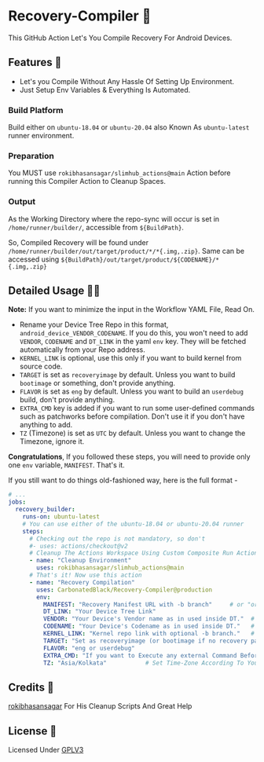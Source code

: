 # Recovery-Compiler 🤖

This GitHub Action Let's You Compile Recovery For Android Devices.

## Features 📜

- Let's you Compile Without Any Hassle Of Setting Up Environment.
- Just Setup Env Variables & Everything Is Automated.

### Build Platform

Build either on `ubuntu-18.04` or `ubuntu-20.04` also Known As `ubuntu-latest` runner environment.

### Preparation

You MUST use `rokibhasansagar/slimhub_actions@main` Action before running this Compiler Action to Cleanup Spaces.

### Output

As the Working Directory where the repo-sync will occur is set in `/home/runner/builder/`, accessible from `${BuildPath}`.

So, Compiled Recovery will be found under `/home/runner/builder/out/target/product/*/*{.img,.zip}`. Same can be accessed using `${BuildPath}/out/target/product/${CODENAME}/*{.img,.zip}`

## Detailed Usage 👨‍💻

**Note:** If you want to minimize the input in the Workflow YAML File, Read On.

- Rename your Device Tree Repo in this format, `android_device_VENDOR_CODENAME`.
  If you do this, you won't need to add `VENDOR`, `CODENAME` and `DT_LINK` in the yaml `env` key.
  They will be fetched automatically from your Repo address.
- `KERNEL_LINK` is optional, use this only if you want to build kernel from source code.
- `TARGET` is set as `recoveryimage` by default.
  Unless you want to build `bootimage` or something, don't provide anything.
- `FLAVOR` is set as `eng` by default.
  Unless you want to build an `userdebug` build, don't provide anything.
- `EXTRA_CMD` key is added if you want to run some user-defined commands such as patchworks before compilation.
  Don't use it if you don't have anything to add.
- `TZ` (Timezone) is set as `UTC` by default.
  Unless you want to change the Timezone, ignore it.

**Congratulations**, If you followed these steps, you will need to provide only one `env` variable, `MANIFEST`. That's it.

If you still want to do things old-fashioned way, here is the full format -

```yaml
# ...
jobs:
  recovery_builder:
    runs-on: ubuntu-latest
    # You can use either of the ubuntu-18.04 or ubuntu-20.04 runner
    steps:
      # Checking out the repo is not mandatory, so don't
      #- uses: actions/checkout@v2
      # Cleanup The Actions Workspace Using Custom Composite Run Actions
      - name: "Cleanup Environment"
        uses: rokibhasansagar/slimhub_actions@main
      # That's it! Now use this action
      - name: "Recovery Compilation"
        uses: CarbonatedBlack/Recovery-Compiler@production
        env:
          MANIFEST: "Recovery Manifest URL with -b branch"     # or "orangefox10" for Orangefox Android v10
          DT_LINK: "Your Device Tree Link"
          VENDOR: "Your Device's Vendor name as in used inside DT."  # Example: xiaomi, samsung, asus, etc.
          CODENAME: "Your Device's Codename as in used inside DT."   # Example: nikel, phoenix, ginkgo, etc.
          KERNEL_LINK: "Kernel repo link with optional -b branch."   # Only for building kernel from source. Ignore if using prebuilt.
          TARGET: "Set as recoveryimage (or bootimage if no recovery partition avaiable)"
          FLAVOR: "eng or userdebug"
          EXTRA_CMD: "If you want to Execute any external Command Before Compilation Starts"
          TZ: "Asia/Kolkata"           # Set Time-Zone According To Your Region
```

## Credits 🥰

[rokibhasansagar](https://github.com/rokibhasansagar) For His Cleanup Scripts And Great Help

## License 🔖

Licensed Under [GPLV3](https://github.com/Carbonatedblack/Recovery-Compiler/blob/production/LICENSE)

